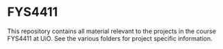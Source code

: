 # FYS4411

This repository contains all material relevant to the projects in 
the course FYS4411 at UiO. See the various folders for project specific
information.
